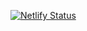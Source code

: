 [![Netlify Status](https://api.netlify.com/api/v1/badges/a5cdc063-b748-4470-ab9b-15318bff91c4/deploy-status)](https://app.netlify.com/sites/joelstransky/deploys)